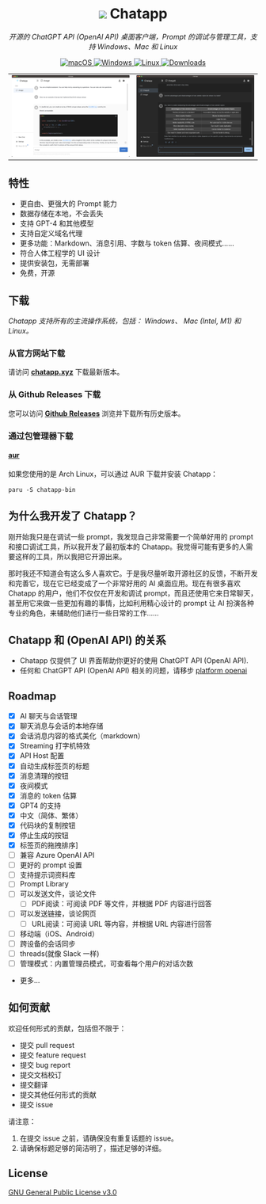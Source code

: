 <h1 align="center">
<img src='./doc/icon.png' width='30'>
<span>Chatapp</span>
</h1>
<!-- <p align="center">
    <a href="./README.md">English</a> | 中文介绍
</p> -->
<p align="center">
    <em>开源的 ChatGPT API (OpenAI API) 桌面客户端，Prompt 的调试与管理工具，支持 Windows、Mac 和 Linux</em>
</p>

<p align="center">
<a href="https://github.com/GolderBrother/chatapp/releases" target="_blank">
<img alt="macOS" src="https://img.shields.io/badge/-macOS-black?style=flat-square&logo=apple&logoColor=white" />
</a>
<a href="https://github.com/GolderBrother/chatapp/releases" target="_blank">
<img alt="Windows" src="https://img.shields.io/badge/-Windows-blue?style=flat-square&logo=windows&logoColor=white" />
</a>
<a href="https://github.com/GolderBrother/chatapp/releases" target="_blank">
<img alt="Linux" src="https://img.shields.io/badge/-Linux-yellow?style=flat-square&logo=linux&logoColor=white" />
</a>
<a href="https://github.com/GolderBrother/chatapp/releases" target="_blank">
<img alt="Downloads" src="https://img.shields.io/github/downloads/GolderBrother/chatapp/total.svg?style=flat" />
</a>
</p>

<table>
<tr>
<td>
<img src='./example/preview-light.png' />
</td>
<td>
<img src='./example/preview-black.png' />
</td>
</tr>
</table>

## 特性

- 更自由、更强大的 Prompt 能力
- 数据存储在本地，不会丢失
- 支持 GPT-4 和其他模型
- 支持自定义域名代理
- 更多功能：Markdown、消息引用、字数与 token 估算、夜间模式……
- 符合人体工程学的 UI 设计
- 提供安装包，无需部署
- 免费，开源

## 下载

_Chatapp 支持所有的主流操作系统，包括： Windows、 Mac (Intel, M1) 和 Linux。_

### 从官方网站下载

请访问 **[chatapp.xyz](https://chatapp.xyz/)** 下载最新版本。

### 从 Github Releases 下载

您可以访问 **[Github Releases](https://github.com/GolderBrother/chatapp/releases)** 浏览并下载所有历史版本。

### 通过包管理器下载

#### [aur](https://aur.archlinux.org/packages/chatapp-bin)

如果您使用的是 Arch Linux，可以通过 AUR 下载并安装 Chatapp：

```
paru -S chatapp-bin
```

## 为什么我开发了 Chatapp？

刚开始我只是在调试一些 prompt，我发现自己非常需要一个简单好用的 prompt 和接口调试工具，所以我开发了最初版本的 Chatapp。我觉得可能有更多的人需要这样的工具，所以我把它开源出来。

那时我还不知道会有这么多人喜欢它。于是我尽量听取开源社区的反馈，不断开发和完善它，现在它已经变成了一个非常好用的 AI 桌面应用。现在有很多喜欢 Chatapp 的用户，他们不仅仅在开发和调试 prompt，而且还使用它来日常聊天，甚至用它来做一些更加有趣的事情，比如利用精心设计的 prompt 让 AI 扮演各种专业的角色，来辅助他们进行一些日常的工作……

## Chatapp 和 (OpenAI API) 的关系

- Chatapp 仅提供了 UI 界面帮助你更好的使用 ChatGPT API (OpenAI API).
- 任何和 ChatGPT API (OpenAI API) 相关的问题，请移步 [platform openai](https://platform.openai.com/)

## Roadmap

- [x] AI 聊天与会话管理
- [x] 聊天消息与会话的本地存储
- [x] 会话消息内容的格式美化（markdown）
- [x] Streaming 打字机特效
- [x] API Host 配置
- [x] 自动生成标签页的标题
- [x] 消息清理的按钮
- [x] 夜间模式
- [x] 消息的 token 估算
- [x] GPT4 的支持
- [x] 中文（简体、繁体）
- [x] 代码块的复制按钮
- [x] 停止生成的按钮
- [x] 标签页的拖拽排序]
- [ ] 兼容 Azure OpenAI API
- [ ] 更好的 prompt 设置
- [ ] 支持提示词资料库
- [ ] Prompt Library
- [ ] 可以发送文件，谈论文件
  - [ ] PDF阅读：可阅读 PDF 等文件，并根据 PDF 内容进行回答
- [ ] 可以发送链接，谈论网页
  - [ ] URL阅读：可阅读 URL 等内容，并根据 URL 内容进行回答
- [ ] 移动端（iOS、Android）
- [ ] 跨设备的会话同步
- [ ] threads(就像 Slack 一样)
- [ ] 管理模式：内置管理员模式，可查看每个用户的对话次数
- 更多...

## 如何贡献

欢迎任何形式的贡献，包括但不限于：

- 提交 pull request
- 提交 feature request
- 提交 bug report
- 提交文档校订
- 提交翻译
- 提交其他任何形式的贡献
- 提交 issue

请注意：

1. 在提交 issue 之前，请确保没有重复话题的 issue。
2. 请确保标题足够的简洁明了，描述足够的详细。


## License

[GNU General Public License v3.0](./LICENSE)
